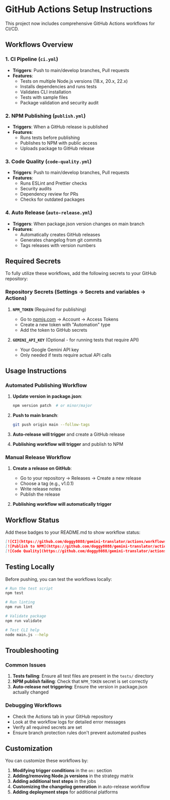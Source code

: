 # GitHub Actions Setup Instructions

This project now includes comprehensive GitHub Actions workflows for CI/CD.

## Workflows Overview

### 1. CI Pipeline (`ci.yml`)

- **Triggers**: Push to main/develop branches, Pull requests
- **Features**:
  - Tests on multiple Node.js versions (18.x, 20.x, 22.x)
  - Installs dependencies and runs tests
  - Validates CLI installation
  - Tests with sample files
  - Package validation and security audit

### 2. NPM Publishing (`publish.yml`)

- **Triggers**: When a GitHub release is published
- **Features**:
  - Runs tests before publishing
  - Publishes to NPM with public access
  - Uploads package to GitHub release

### 3. Code Quality (`code-quality.yml`)

- **Triggers**: Push to main/develop branches, Pull requests
- **Features**:
  - Runs ESLint and Prettier checks
  - Security audits
  - Dependency review for PRs
  - Checks for outdated packages

### 4. Auto Release (`auto-release.yml`)

- **Triggers**: When package.json version changes on main branch
- **Features**:
  - Automatically creates GitHub releases
  - Generates changelog from git commits
  - Tags releases with version numbers

## Required Secrets

To fully utilize these workflows, add the following secrets to your GitHub repository:

### Repository Secrets (Settings → Secrets and variables → Actions)

1. **`NPM_TOKEN`** (Required for publishing)
   - Go to [npmjs.com](https://www.npmjs.com) → Account → Access Tokens
   - Create a new token with "Automation" type
   - Add the token to GitHub secrets

2. **`GEMINI_API_KEY`** (Optional - for running tests that require API)
   - Your Google Gemini API key
   - Only needed if tests require actual API calls

## Usage Instructions

### Automated Publishing Workflow

1. **Update version in package.json**:
   ```bash
   npm version patch  # or minor/major
   ```

2. **Push to main branch**:
   ```bash
   git push origin main --follow-tags
   ```

3. **Auto-release will trigger** and create a GitHub release

4. **Publishing workflow will trigger** and publish to NPM

### Manual Release Workflow

1. **Create a release on GitHub**:
   - Go to your repository → Releases → Create a new release
   - Choose a tag (e.g., v1.0.1)
   - Write release notes
   - Publish the release

2. **Publishing workflow will automatically trigger**

## Workflow Status

Add these badges to your README.md to show workflow status:

```markdown
[![CI](https://github.com/doggy8088/gemini-translator/actions/workflows/ci.yml/badge.svg)](https://github.com/doggy8088/gemini-translator/actions/workflows/ci.yml)
[![Publish to NPM](https://github.com/doggy8088/gemini-translator/actions/workflows/publish.yml/badge.svg)](https://github.com/doggy8088/gemini-translator/actions/workflows/publish.yml)
[![Code Quality](https://github.com/doggy8088/gemini-translator/actions/workflows/code-quality.yml/badge.svg)](https://github.com/doggy8088/gemini-translator/actions/workflows/code-quality.yml)
```

## Testing Locally

Before pushing, you can test the workflows locally:

```bash
# Run the test script
npm test

# Run linting
npm run lint

# Validate package
npm run validate

# Test CLI help
node main.js --help
```

## Troubleshooting

### Common Issues

1. **Tests failing**: Ensure all test files are present in the `tests/` directory
2. **NPM publish failing**: Check that `NPM_TOKEN` secret is set correctly
3. **Auto-release not triggering**: Ensure the version in package.json actually changed

### Debugging Workflows

- Check the Actions tab in your GitHub repository
- Look at the workflow logs for detailed error messages
- Verify all required secrets are set
- Ensure branch protection rules don't prevent automated pushes

## Customization

You can customize these workflows by:

1. **Modifying trigger conditions** in the `on:` section
2. **Adding/removing Node.js versions** in the strategy matrix
3. **Adding additional test steps** in the jobs
4. **Customizing the changelog generation** in auto-release workflow
5. **Adding deployment steps** for additional platforms
